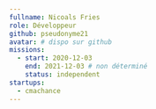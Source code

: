 ```yaml
---
fullname: Nicoals Fries
role: Développeur
github: pseudonyme21
avatar: # dispo sur github
missions:
  - start: 2020-12-03
    end: 2021-12-03 # non déterminé
    status: independent
startups:
  - cmachance
---
```

